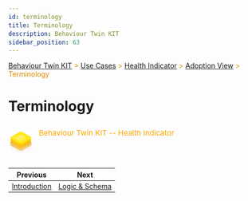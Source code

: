 ```yaml
---
id: terminology
title: Terminology
description: Behaviour Twin KIT
sidebar_position: 63
---
```


<!-- DEACTIVATED FOR DOCUSAURUS FROM HERE -->

<span style="font-size:14px;color:rgb(222,140,0);">[Behaviour Twin KIT](../../../overview) > [Use Cases](../../overview) > [Health Indicator](../overview) > [Adoption View](./overview) > Terminology</span>

# Terminology

<!-- DEACTIVATED FOR DOCUSAURUS TO HERE -->

<!-- VARIANT FOR DOCUSAURUS FROM HERE

<div style={{display:'block'}}>
  <div style={{display:'inline-block', verticalAlign:'top'}}>

![Behaviour Twin KIT -- Health Indicator banner](../../../../../../static/img/kit-icons/behaviour-twin-hi-kit-icon-mini.png)

  </div>
  <div style={{display:'inline-block', fontSize:17, color:'rgb(255,166,1)', marginLeft:7, verticalAlign:'top', paddingTop:6}}>
Behaviour Twin KIT -- Health Indicator
  </div>
</div>

VARIANT FOR DOCUSAURUS TO HERE -->

<!-- DEACTIVATED FOR DOCUSAURUS FROM HERE -->

<div style="display:block;">
  <div style="display:inline-block;vertical-align:top;">

![Behaviour Twin KIT -- Health Indicator banner](../../../../../../static/img/kit-icons/behaviour-twin-hi-kit-icon-mini.png)

  </div>
  <div style="display:inline-block;font-size:15px;color:rgb(255,166,1);margin-left:7px;vertical-align:top;padding-top:8px;">
Behaviour Twin KIT -- Health Indicator
  </div>
</div>

<!-- DEACTIVATED FOR DOCUSAURUS TO HERE -->

<!-- END OF HEADER -->

<!-- START OF FOOTER -->

<!-- DEACTIVATED FOR DOCUSAURUS FROM HERE -->

| Previous | Next |
| -------- | ---- |
| [Introduction](./introduction) | [Logic & Schema](./logic-schema) |

<!-- DEACTIVATED FOR DOCUSAURUS TO HERE -->
